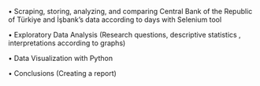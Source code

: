 • Scraping, storing, analyzing, and comparing Central Bank of the Republic of Türkiye and İşbank’s data according to days with Selenium tool

• Exploratory Data Analysis (Research questions, descriptive statistics , interpretations according to graphs)

• Data Visualization with Python

• Conclusions (Creating a report)
